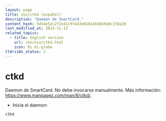 ```yaml
---
layout: page
title: osx/ctkd (español)
description: "Daemon de SmartCard."
content_hash: 5d54e52c2f2e41c97443e018a454bb9a0c1f8a26
last_modified_at: 2023-11-12
related_topics:
  - title: English version
    url: /en/osx/ctkd.html
    icon: bi bi-globe
tldri18n_status: 2
---
```

# ctkd

Daemon de SmartCard.
No debe invocarse manualmente.
Más información: <https://www.manpagez.com/man/8/ctkd/>.

- Inicia el daemon:

`ctkd`
